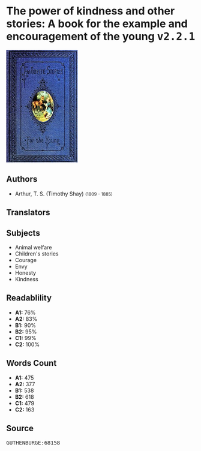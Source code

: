 # The power of kindness and other stories: A book for the example and encouragement of the young <kbd>v2.2.1</kbd>

![](./cover.medium.jpg "")

## Authors


 - Arthur, T. S. (Timothy Shay) <small>(1809 - 1885)</small>

## Translators



## Subjects


 - Animal welfare
 - Children's stories
 - Courage
 - Envy
 - Honesty
 - Kindness

## Readablility


 - **A1:** 76%
 - **A2:** 83%
 - **B1:** 90%
 - **B2:** 95%
 - **C1:** 99%
 - **C2:** 100%

## Words Count


 - **A1:** 475
 - **A2:** 377
 - **B1:** 538
 - **B2:** 618
 - **C1:** 479
 - **C2:** 163

## Source


<kbd>GUTHENBURGE:68158</kbd>

